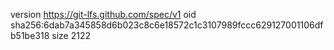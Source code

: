 version https://git-lfs.github.com/spec/v1
oid sha256:6dab7a345858d6b023c8c6e18572c1c3107989fccc629127001106dfb51be318
size 2122
